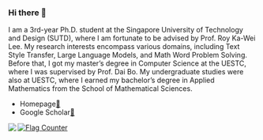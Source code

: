 ### Hi there 👋

I am a 3rd-year Ph.D. student at the Singapore University of Technology and Design (SUTD), where I am fortunate to be advised by Prof. Roy Ka-Wei Lee. My research interests encompass various domains, including Text Style Transfer, Large Language Models, and Math Word Problem Solving. Before that, I got my master’s degree in Computer Science at the UESTC, where I was supervised by Prof. Dai Bo. My undergraduate studies were also at UESTC, where I earned my bachelor’s degree in Applied Mathematics from the School of Mathematical Sciences.

* Homepage[:name_badge:](https://hzq950419.github.io/HomePage/)
* Google Scholar[:bookmark_tabs:](https://scholar.google.com/citations?user=vjQQUnwAAAAJ&hl=en)

<img align="left" src="https://github-readme-stats.vercel.app/api?username=hzq950419&show_icons=true&count_private=true&theme=gruvbox" >

<a href="https://info.flagcounter.com/djJI"><img src="https://s01.flagcounter.com/count2/djJI/bg_FFFFFF/txt_000000/border_CCCCCC/columns_2/maxflags_10/viewers_0/labels_0/pageviews_0/flags_0/percent_0/" alt="Flag Counter" border="0"></a>
